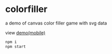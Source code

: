 # colorfiller
a demo of canvas color filler game with svg data

view <a href="https://sjli.github.io/colorfiller/">demo(mobile)</a> 

```bash
npm i
npm start
```